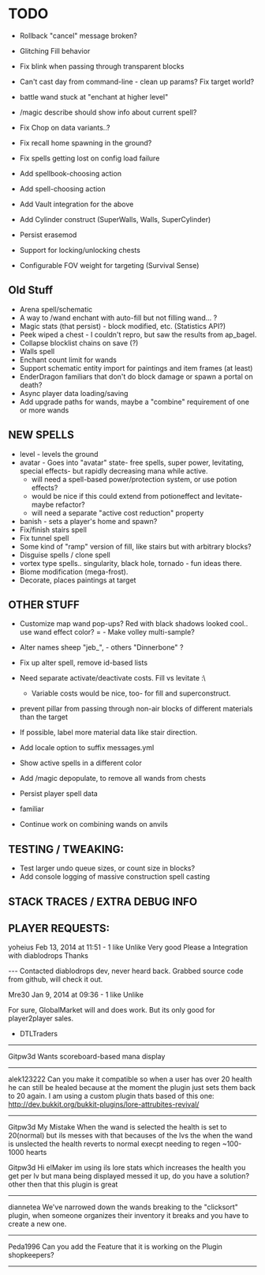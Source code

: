# TODO

 - Rollback "cancel" message broken?
 - Glitching Fill behavior
 - Fix blink when passing through transparent blocks
 - Can't cast day from command-line - clean up params? Fix target world?
 - battle wand stuck at "enchant at higher level"
 - /magic describe should show info about current spell?
 - Fix Chop on data variants..?

 - Fix recall home spawning in the ground?
 - Fix spells getting lost on config load failure
 - Add spellbook-choosing action 
 - Add spell-choosing action
 - Add Vault integration for the above
 - Add Cylinder construct (SuperWalls, Walls, SuperCylinder)
 - Persist erasemod
 - Support for locking/unlocking chests
 - Configurable FOV weight for targeting (Survival Sense)

## Old Stuff

 - Arena spell/schematic
 - A way to /wand enchant with auto-fill but not filling wand... ?
 - Magic stats (that persist) - block modified, etc. (Statistics API?)
 - Peek wiped a chest - I couldn't repro, but saw the results from ap_bagel.
 - Collapse blocklist chains on save (?)
 - Walls spell
 - Enchant count limit for wands
 - Support schematic entity import for paintings and item frames (at least)
 - EnderDragon familiars that don't do block damage or spawn a portal on death?
 - Async player data loading/saving
 - Add upgrade paths for wands, maybe a "combine" requirement of one or more wands
 
## NEW SPELLS

 - level - levels the ground
 - avatar - Goes into "avatar" state- free spells, super power, levitating, special effects- but rapidly decreasing mana while active.
    - will need a spell-based power/protection system, or use potion effects? 
    - would be nice if this could extend from potioneffect and levitate- maybe refactor?
    - will need a separate "active cost reduction" property
 - banish - sets a player's home and spawn?
 - Fix/finish stairs spell
 - Fix tunnel spell
 - Some kind of "ramp" version of fill, like stairs but with arbitrary blocks?
 - Disguise spells / clone spell
 - vortex type spells.. singularity, black hole, tornado - fun ideas there.
 - Biome modification (mega-frost).
 - Decorate, places paintings at target

## OTHER STUFF
 
 - Customize map wand pop-ups? Red with black shadows looked cool.. use wand effect color?
= - Make volley multi-sample?
 - Alter names sheep "jeb_", - others "Dinnerbone" ?
 
 - Fix up alter spell, remove id-based lists
 
 - Need separate activate/deactivate costs. Fill vs levitate :\
   - Variable costs would be nice, too- for fill and superconstruct.
 - prevent pillar from passing through non-air blocks of different materials than the target
 - If possible, label more material data like stair direction.
 - Add locale option to suffix messages.yml
 
 - Show active spells in a different color
 
 - Add /magic depopulate, to remove all wands from chests

  - Persist player spell data
   - familiar
 
 - Continue work on combining wands on anvils
 
## TESTING / TWEAKING:
 
 - Test larger undo queue sizes, or count size in blocks?
 - Add console logging of massive construction spell casting

## STACK TRACES / EXTRA DEBUG INFO


## PLAYER REQUESTS:

yoheius
Feb 13, 2014 at 11:51 - 1 like Unlike
Very good Please a Integration with diablodrops Thanks

--- Contacted diablodrops dev, never heard back. Grabbed source code from github, will check it out.

Mre30
Jan 9, 2014 at 09:36 - 1 like Unlike

For sure, GlobalMarket will and does work. But its only good for player2player sales.

- DTLTraders

---

Gitpw3d
Wants scoreboard-based mana display

-------

alek123222
Can you make it compatible so when a user has over 20 health he can still be healed because at the moment the plugin just sets them back to 20 again.
I am using a custom plugin thats based of this one: http://dev.bukkit.org/bukkit-plugins/lore-attrubites-revival/ 

----

Gitpw3d
My Mistake When the wand is selected the health is set to 20(normal)
but ils messes with that becauses of the lvs the when the wand is unslected the health reverts to normal execpt needing to regen ~100-1000 hearts

Gitpw3d
Hi elMaker im using ils lore stats which increases the health you get per lv but mana being displayed messed it up, do you have a solution? other then that this plugin is great

----

diannetea
We've narrowed down the wands breaking to the "clicksort" plugin, when someone organizes their inventory it breaks and you have to create a new one.

---

Peda1996
Can you add the Feature that it is working on the Plugin shopkeepers?

-----

	